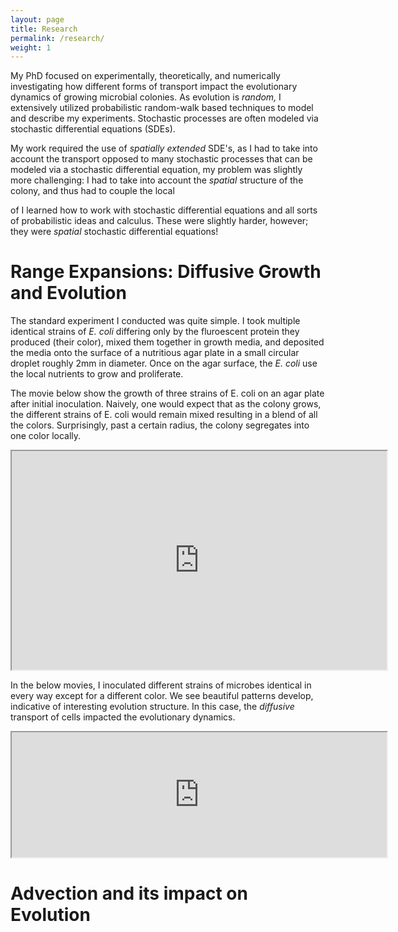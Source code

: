 ```yaml
---
layout: page
title: Research
permalink: /research/
weight: 1
---
```


My PhD focused on experimentally, theoretically, and numerically investigating how  different forms of transport impact the evolutionary dynamics of growing microbial colonies. As evolution is *random,* I extensively utilized probabilistic random-walk based techniques to model and describe my experiments. Stochastic processes are often modeled via stochastic differential equations (SDEs). 

My work required the use of *spatially extended* SDE's, as I had to take into account the transport  opposed to many stochastic processes that can be modeled via a stochastic differential equation, my problem was slightly more challenging: I had to take into account the *spatial* structure of the colony, and thus had to couple the local  

of  I learned how to work with stochastic differential equations and all sorts of probabilistic ideas and calculus. These were slightly harder, however; they were *spatial* stochastic differential equations!

# Range Expansions: Diffusive Growth and Evolution

The standard experiment I conducted was quite simple. I took multiple identical strains of *E. coli* differing only by the fluroescent protein they produced (their color), mixed them together in growth media, and deposited the media onto the surface of a nutritious agar plate in a small circular droplet roughly 2mm in diameter. Once on the agar surface, the *E. coli* use the local nutrients to grow and proliferate.

The movie below show the growth of three strains of E. coli on an agar plate after initial inoculation. Naively, one would expect that as the colony grows, the different strains of E. coli would remain mixed resulting in a blend of all the colors. Surprisingly, past a certain radius, the colony segregates into one color locally. 

<p align="center">
<iframe src="https://drive.google.com/file/d/0ByRswVj1mkw-N29QMHM1Q2lWTXc/preview" width="600" height="350"></iframe>
</p>


In the below movies, I inoculated different strains of microbes identical in every way except for a different color. We see beautiful patterns develop, indicative of interesting evolution structure. In this case, the *diffusive* transport of cells impacted the evolutionary dynamics. 


<p align="center">
<iframe src="https://drive.google.com/file/d/0ByRswVj1mkw-c3lYMHZ1b0JKUW8/preview" width="600" height="200"></iframe>
</p>

# Advection and its impact on Evolution


